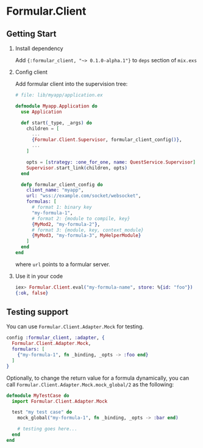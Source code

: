 # Formular.Client

## Getting Start

1. Install dependency

    Add `{:formular_client, "~> 0.1.0-alpha.1"}` to `deps` section of `mix.exs`

2. Config client

    Add formular client into the supervision tree:

    ```elixir
    # file: lib/myapp/application.ex
    
    defmodule Myapp.Application do
      use Application

      def start(_type, _args) do
        children = [
          ...
          {Formular.Client.Supervisor, formular_client_config()},
          ...
        ]

        opts = [strategy: :one_for_one, name: QuestService.Supervisor]
        Supervisor.start_link(children, opts)
      end

      defp formular_client_config do
        client_name: "myapp",
        url: "wss://example.com/socket/websocket",
        formulas: [
          # format 1: binary key
          "my-formula-1",
          # format 2: {module to compile, key}
          {MyMod2, "my-formula-2"},
          # format 3: {module, key, context_module}
          {MyMod3, "my-formula-3", MyHelperModule}
        ]
      end
    end
    ```

    where `url` points to a formular server.

3. Use it in your code

    ```elixir
    iex> Formular.Client.eval("my-formula-name", store: %{id: "foo"})
    {:ok, false}
    ```

## Testing support

You can use `Formular.Client.Adapter.Mock` for testing.

```elixir
config :formular_client, :adapter, {
  Formular.Client.Adapter.Mock,
  formulars: [
    {"my-formula-1", fn _binding, _opts -> :foo end}
  ]
}
```

Optionally, to change the return value for a formula dynamically, you can call `Formular.Client.Adapter.Mock.mock_global/2` as the following:

```elixir
defmodule MyTestCase do
  import Formular.Client.Adapter.Mock

  test "my test case" do
    mock_global("my-formula-1", fn _binding, _opts -> :bar end)

    # testing goes here...
  end
end
```
